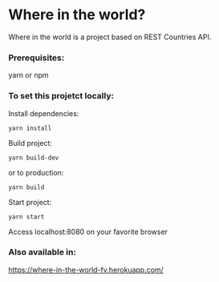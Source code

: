 # Where in the world?

Where in the world is a project based on REST Countries API.

### Prerequisites:

yarn or npm

### To set this projetct locally:

Install dependencies:
```
yarn install
```

Build project:
```
yarn build-dev
```

or to production:
```
yarn build
```

Start project:
```
yarn start
```

Access localhost:8080 on your favorite browser

### Also available in:

https://where-in-the-world-fv.herokuapp.com/
